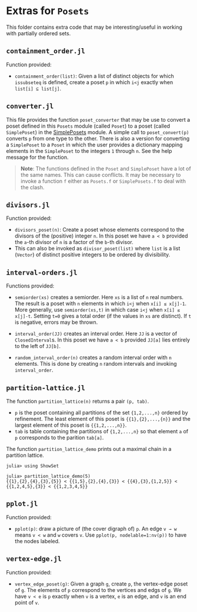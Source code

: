 # Extras for `Posets`

This folder contains extra code that may be interesting/useful
in working with partially ordered sets.

## `containment_order.jl`

Function provided:

*  `containment_order(list)`:
  Given a list of distinct objects for which `issubseteq` is defined, 
  create a poset `p` in which `i<j` exactly when `list[i] ⊆ list[j]`.

## `converter.jl`

This file provides the function `poset_converter` that may be use to convert a poset
defined in this `Posets` module (called `Poset`) to a poset (called `SimplePoset`)
in the [SimplePosets](https://github.com/scheinerman/SimplePosets.jl) module.
A simple call to `poset_convert(p)` converts `p` from one
type to the other. There is also a version for converting a `SimplePoset` to a `Poset` 
in which the user provides a dictionary mapping elements in the `SimplePoset` to the 
integers `1` through `n`. See the help message for the function.

> **Note**: The functions defined in the `Poset` and `SimplePoset` have a lot of the same names. This can cause conflicts. It may be necessary to invoke a function `f` either as `Posets.f` or `SimplePosets.f` to deal with the clash. 

## `divisors.jl`

Function provided:

* `divisors_poset(n)`: Create a poset whose elements correspond to the divisors of 
  the (positive) integer `n`. In this poset we have `a < b` provided the `a`-th divisor of `n`
  is a factor of the `b`-th divisor. 
* This can also be invoked as `divisor_poset(list)` where `list` is a list (`Vector`) of 
distinct positive integers to be ordered by divisibility. 



## `interval-orders.jl`

Functions provided:

* `semiorder(xs)` creates a semiorder. Here `xs` is a list of `n` real numbers. 
The result is a poset with `n` elements in which `i<j` when `x[i] ≤ x[j]-1`. 
More generally, use `semiorder(xs,t)` in which case `i<j` when `x[i] ≤ x[j]-t`. 
Setting `t=0` gives a total order (if the values in `xs` are distinct). 
If `t` is negative, errors may be thrown. 

* `interval_order(JJ)` creates an interval order. Here `JJ` is a vector of
`ClosedInterval`s. In this poset we have `a < b` provided `JJ[a]` lies entirely
to the left of `JJ[b]`.

* `random_interval_order(n)` creates a random interval order with `n` elements. This is done by
creating `n` random intervals and invoking `interval_order`. 

## `partition-lattice.jl`

The function `partition_lattice(n)` returns a pair `(p, tab)`. 
* `p` is the poset containing all partitions of the set `{1,2,...,n}` ordered by refinement. 
  The least element of this poset is `{{1},{2},...,{n}}` and the largest element of this poset is `{{1,2,...,n}}`.
* `tab` is table containing the partitions of `{1,2,...,n}` so that element `a` of `p` 
  corresponds to the parition `tab[a]`.

The function `partition_lattice_demo` prints out a maximal chain in a partition lattice. 
```
julia> using ShowSet

julia> partition_lattice_demo(5)
{{1},{2},{4},{3},{5}} < {{1,5},{2},{4},{3}} < {{4},{3},{1,2,5}} < {{1,2,4,5},{3}} < {{1,2,3,4,5}}
```



## `pplot.jl`

Function provided:
* `pplot(p)`: draw a picture of (the cover digraph of) `p`. An edge `v → w` means 
`v < w` and `w` covers `v`. Use `pplot(p, nodelable=1:nv(p))` to have the nodes labeled.

## `vertex-edge.jl`

Function provided:

* `vertex_edge_poset(g)`: Given a graph `g`, create `p`, the vertex-edge poset of `g`.
  The elements of `p` correspond to the vertices and edgs of
  `g`. We have `v < e` is `p` exactly when `v` is a vertex, 
  `e` is an edge, and `v` is an end point of `v`.